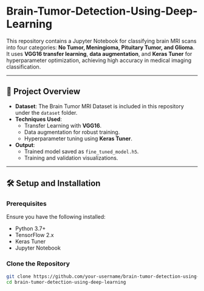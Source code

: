 # Brain-Tumor-Detection-Using-Deep-Learning

This repository contains a Jupyter Notebook for classifying brain MRI scans into four categories: **No Tumor, Meningioma, Pituitary Tumor, and Glioma**. It uses **VGG16 transfer learning**, **data augmentation**, and **Keras Tuner** for hyperparameter optimization, achieving high accuracy in medical imaging classification.

---

## 📜 Project Overview

- **Dataset**: The Brain Tumor MRI Dataset is included in this repository under the `dataset` folder.
- **Techniques Used**:
  - Transfer Learning with **VGG16**.
  - Data augmentation for robust training.
  - Hyperparameter tuning using **Keras Tuner**.
- **Output**:
  - Trained model saved as `fine_tuned_model.h5`.
  - Training and validation visualizations.

---

## 🛠️ Setup and Installation

### Prerequisites

Ensure you have the following installed:
- Python 3.7+
- TensorFlow 2.x
- Keras Tuner
- Jupyter Notebook

### Clone the Repository

```bash
git clone https://github.com/your-username/brain-tumor-detection-using-deep-learning.git
cd brain-tumor-detection-using-deep-learning

